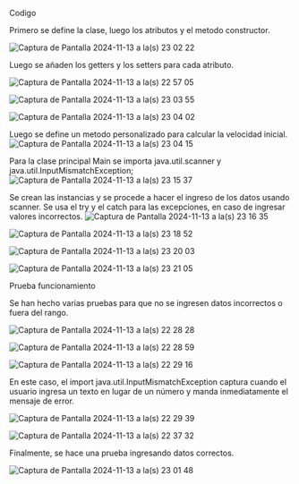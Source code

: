 Codigo

Primero se define la clase, luego los atributos y el metodo constructor.

![Captura de Pantalla 2024-11-13 a la(s) 23 02 22](https://github.com/user-attachments/assets/2e8f7648-93c9-472a-ab46-d8b6a581f9b1)

Luego se añaden los getters y los setters para cada atributo.

![Captura de Pantalla 2024-11-13 a la(s) 22 57 05](https://github.com/user-attachments/assets/dd31f84c-b75d-4d38-bc20-4b6e660d76b7)

![Captura de Pantalla 2024-11-13 a la(s) 23 03 55](https://github.com/user-attachments/assets/25bc204b-def5-414f-8c1f-5e4f5abc2f0c)

![Captura de Pantalla 2024-11-13 a la(s) 23 04 02](https://github.com/user-attachments/assets/c40e84ab-e763-4356-9066-6b3a535f3b20)


Luego se define un metodo personalizado para calcular la velocidad inicial.
![Captura de Pantalla 2024-11-13 a la(s) 23 04 15](https://github.com/user-attachments/assets/eed78db2-7998-4b59-b91f-303ff5b089df)


Para la clase principal Main se importa java.util.scanner y java.util.InputMismatchException;
![Captura de Pantalla 2024-11-13 a la(s) 23 15 37](https://github.com/user-attachments/assets/57feca10-fe6d-4e16-8b30-3022944e21e5)

Se crean las instancias y se procede a hacer el ingreso de los datos usando scanner. Se usa el try y el catch para las excepciones, en caso de ingresar valores incorrectos.
![Captura de Pantalla 2024-11-13 a la(s) 23 16 35](https://github.com/user-attachments/assets/c44a4edf-45a3-407e-aa84-c9f6eddf1420)


![Captura de Pantalla 2024-11-13 a la(s) 23 18 52](https://github.com/user-attachments/assets/ba4311b2-eddd-41a6-8a7c-844dfd40dd08)

![Captura de Pantalla 2024-11-13 a la(s) 23 20 03](https://github.com/user-attachments/assets/74aad76d-34fe-45b2-91fb-d460f88e8dc3)

![Captura de Pantalla 2024-11-13 a la(s) 23 21 05](https://github.com/user-attachments/assets/4dcdd352-d706-438c-b812-7e48f9d1ff78)


Prueba funcionamiento

Se han hecho varias pruebas para que no se ingresen datos incorrectos o fuera del rango.

![Captura de Pantalla 2024-11-13 a la(s) 22 28 28](https://github.com/user-attachments/assets/7fba3d5f-fe65-4fd4-87ce-7dd360d15219)

![Captura de Pantalla 2024-11-13 a la(s) 22 28 59](https://github.com/user-attachments/assets/1760762c-dc81-430e-a375-77723b0de757)

![Captura de Pantalla 2024-11-13 a la(s) 22 29 16](https://github.com/user-attachments/assets/03e54356-a073-41f0-9c37-5f3f8177c6c4)

En este caso, el import java.util.InputMismatchException captura cuando el usuario ingresa un texto en lugar de un número y manda inmediatamente el mensaje de error.

![Captura de Pantalla 2024-11-13 a la(s) 22 29 39](https://github.com/user-attachments/assets/9e8a0710-42f5-4a4c-ac90-d500fbad4066)

![Captura de Pantalla 2024-11-13 a la(s) 22 37 32](https://github.com/user-attachments/assets/9950b527-1e56-4fb0-b4f8-56c3ee4c609d)

Finalmente, se hace una prueba ingresando datos correctos.

![Captura de Pantalla 2024-11-13 a la(s) 23 01 48](https://github.com/user-attachments/assets/3a9b0668-4ef0-4d7c-9ffe-ea859af10d45)

